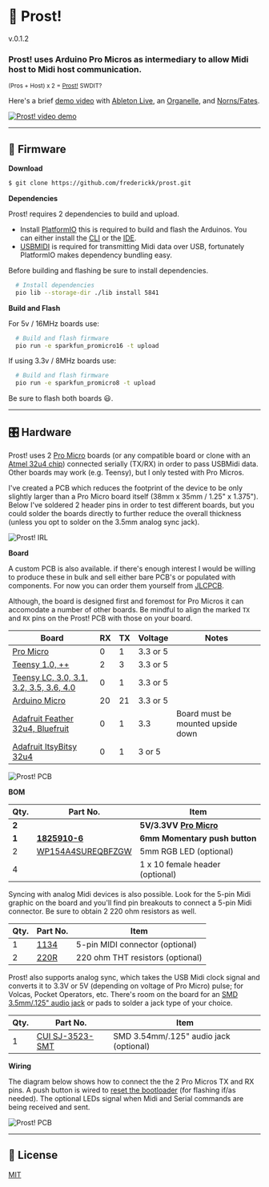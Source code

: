 # 🍻 Prost!

v.0.1.2

### Prost! uses Arduino Pro Micros as intermediary to allow Midi host to Midi host communication.

<sub>(Pros + Host) x 2 = [Prost!](https://dictionary.cambridge.org/dictionary/german-english/prost) SWDIT?</sub>

Here's a brief [demo video](https://www.youtube.com/watch?v=BwLtm9UBdX8) with [Ableton Live](https://www.ableton.com/), an [Organelle](https://www.critterandguitari.com/organelle), and [Norns/Fates](https://llllllll.co/t/fates-a-diy-norns-dac-board-for-raspberry-pi/). 

[![Prost! video demo](.prost-youtube-demo.jpg)](https://www.youtube.com/watch?v=BwLtm9UBdX8&feature=youtu.be)

------
## 💾 Firmware

**Download**

```bash 
$ git clone https://github.com/frederickk/prost.git
```

**Dependencies**

Prost! requires 2 dependencies to build and upload. 

- Install [PlatformIO](https://platformio.org/platformio-ide) this is required to build and flash the Arduinos. You can either install the [CLI](https://platformio.org/install/cli) or the [IDE](https://platformio.org/platformio-ide).
- [USBMIDI](https://github.com/BlokasLabs/usbmidi/) is required for transmitting Midi data over USB, fortunately PlatformIO makes dependency bundling easy.

Before building and flashing be sure to install dependencies.

```bash
  # Install dependencies
  pio lib --storage-dir ./lib install 5841   
```

**Build and Flash**

For 5v / 16MHz boards use:

```bash
  # Build and flash firmware
  pio run -e sparkfun_promicro16 -t upload
```

If using 3.3v / 8MHz boards use:

```bash
  # Build and flash firmware
  pio run -e sparkfun_promicro8 -t upload
```

Be sure to flash both boards 😃.


------
## 🎛️ Hardware

Prost! uses 2 [Pro Micro](https://www.sparkfun.com/products/12587) boards (or any compatible board or clone with an [Atmel 32u4 chip](https://www.amazon.com/s?k=32U4&i=electronics&ref=nb_sb_noss_2)) connected serially (TX/RX) in order to pass USBMidi data. Other boards may work (e.g. Teensy), but I only tested with Pro Micros.

I've created a PCB which reduces the footprint of the device to be only slightly larger than a Pro Micro board itself (38mm x 35mm / 1.25" x 1.375"). Below I've soldered 2 header pins in order to test different boards, but you could solder the boards directly to further reduce the overall thickness (unless you opt to solder on the 3.5mm analog sync jack).

![Prost! IRL](./prost-irl.jpg)


**Board**

A custom PCB is also available. if there's enough interest I would be willing to produce these in bulk and sell either bare PCB's or populated with components. For now you can order them yourself from [JLCPCB](https://jlcpcb.com/quote/gerberview/d1965d72-c9b5-4de7-8c59-df7167853c5e_1_0_6_0_0.html).

Although, the board is designed first and foremost for Pro Micros it can accomodate a number of other boards. Be mindful to align the marked `TX` and `RX` pins on the Prost! PCB with those on your board. 

| Board         | RX | TX | Voltage | Notes |
| ------------- | -- | -- | ------- | ----- |
| [Pro Micro](https://learn.sparkfun.com/tutorials/pro-micro--fio-v3-hookup-guide/hardware-overview-pro-micro) | 0  | 1  | 3.3 or 5 | |
| [Teensy 1.0, ++](https://www.pjrc.com/teensy/td_uart.html) | 2  | 3  | 3.3 or 5 | |
| [Teensy LC, 3.0, 3.1, 3.2, 3.5, 3.6, 4.0](https://www.pjrc.com/teensy/td_uart.html)  | 0  | 1  | 3.3 or 5 | |
| [Arduino Micro](https://content.arduino.cc/assets/Pinout-Micro_latest.pdf) | 20 | 21 | 3.3 or 5 | |
| [Adafruit Feather 32u4, Bluefruit](https://learn.adafruit.com/adafruit-feather-32u4-basic-proto/pinouts) | 0  | 1  | 3.3 | Board must be mounted upside down |
| [Adafruit ItsyBitsy 32u4](https://learn.adafruit.com/introducting-itsy-bitsy-32u4/pinouts) | 0  | 1  | 3 or 5 |


![Prost! PCB](./prost-pcb.jpg)


**BOM**

| Qty. | Part No. | Item |
| ---- | -------- | ---- |
| **2**    | | **5V/3.3VV [Pro Micro](https://www.sparkfun.com/products/12587)** |
| **1**    | **[1825910-6](https://octopart.com/1825910-6-te+connectivity-42270338?r=sp)** | **6mm Momentary push button** |
| 2    | [WP154A4SUREQBFZGW](https://octopart.com/wp154a4sureqbfzgw-kingbright-12087875?r=sp) | 5mm RGB LED (optional) |
| 4    | | 1 x 10 female header (optional) |

Syncing with analog Midi devices is also possible. Look for the 5-pin Midi graphic on the board and you'll find pin breakouts to connect a 5-pin Midi connector. Be sure to obtain 2 220 ohm resistors as well.

| Qty. | Part No. | Item |
| ---- | -------- | ---- |
| 1    | [1134](https://octopart.com/1134-adafruit+industries-32978196?r=sp) | 5-pin MIDI connector (optional) |
| 2    | [220R](https://octopart.com/search?q=220+ohm+resistor&currency=USD&specs=0&category_id=6312) | 220 ohm THT resistors (optional) |

Prost! also supports analog sync, which takes the USB Midi clock signal and converts it to 3.3V or 5V (depending on voltage of Pro Micro) pulse; for Volcas, Pocket Operators, etc. There's room on the board for an [SMD 3.5mm/.125" audio jack](https://octopart.com/search?q=CUI+SJ-3523-SMT&currency=USD&specs=0) or pads to solder a jack type of your choice.

| Qty. | Part No. | Item |
| ---- | -------- | ---- |
| 1    | [CUI SJ-3523-SMT](https://octopart.com/search?q=CUI+SJ-3523-SMT&currency=USD&specs=0) | SMD 3.54mm/.125" audio jack (optional) |



**Wiring**

The diagram below shows how to connect the the 2 Pro Micros TX and RX pins. A push button is wired to [reset the bootloader](https://learn.sparkfun.com/tutorials/pro-micro--fio-v3-hookup-guide/all#ts-reset) (for flashing if/as needed). The optional LEDs signal when Midi and Serial commands are being received and sent.

![Prost! PCB](./prost-wiring-diagram.jpg)

------
## 📜 License

[MIT](https://opensource.org/licenses/MIT)

